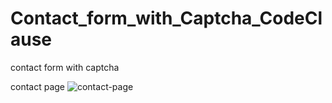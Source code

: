 # Contact_form_with_Captcha_CodeClause
contact form with captcha

contact page ![contact-page](https://github.com/Amitraj5417/Contact_form_with_Captcha_CodeClause/assets/99877317/fd2858d1-9f0f-43c8-91d4-6310c652c851)
